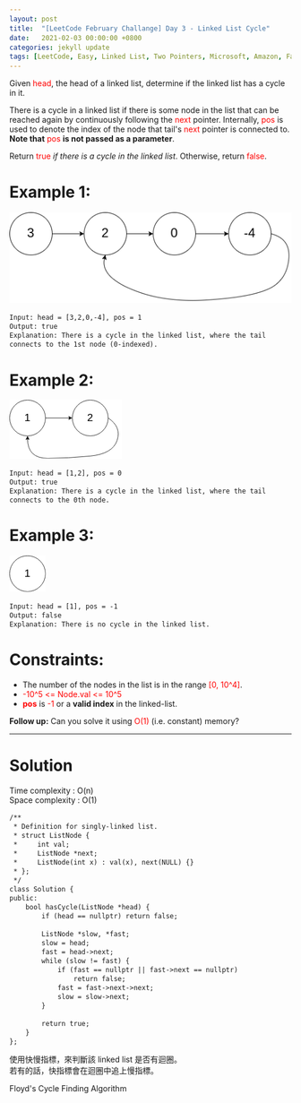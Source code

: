 ```yaml
---
layout: post
title:  "[LeetCode February Challange] Day 3 - Linked List Cycle"
date:   2021-02-03 00:00:00 +0800
categories: jekyll update
tags: [LeetCode, Easy, Linked List, Two Pointers, Microsoft, Amazon, Facebook, Goldman Sachs, Apple, Google, Tesla]
---
```

Given <font color="red">head</font>, the head of a linked list, determine if the linked list has a cycle in it.

There is a cycle in a linked list if there is some node in the list that can be reached again by continuously following the <font color="red">next</font> pointer. Internally, <font color="red">pos</font> is used to denote the index of the node that tail's <font color="red">next</font> pointer is connected to. **Note that** <font color="red">pos</font> **is not passed as a parameter**.

Return <font color="red">true</font> *if there is a cycle in the linked list*. Otherwise, return <font color="red">false</font>.

# Example 1:

![](https://github.com/nshawn4675/nshawn4675.github.io/blob/master/_pic/141_ex1.png?raw=true)

	Input: head = [3,2,0,-4], pos = 1
	Output: true
	Explanation: There is a cycle in the linked list, where the tail connects to the 1st node (0-indexed).

# Example 2:

![](https://github.com/nshawn4675/nshawn4675.github.io/blob/master/_pic/141_ex2.png?raw=true)

	Input: head = [1,2], pos = 0
	Output: true
	Explanation: There is a cycle in the linked list, where the tail connects to the 0th node.

# Example 3:

![](https://github.com/nshawn4675/nshawn4675.github.io/blob/master/_pic/141_ex3.png?raw=true)

	Input: head = [1], pos = -1
	Output: false
	Explanation: There is no cycle in the linked list.

# Constraints:

- The number of the nodes in the list is in the range <font color="red">[0, 10^4]</font>.
- <font color="red">-10^5 <= Node.val <= 10^5</font>
- **<font color="red">pos</font>** is <font color="red">-1</font> or a **valid index** in the linked-list.
 

**Follow up:** Can you solve it using <font color="red">O(1)</font> (i.e. constant) memory?

______________________  

# Solution  

Time complexity : O(n)  
Space complexity : O(1)  

	/**
	 * Definition for singly-linked list.
	 * struct ListNode {
	 *     int val;
	 *     ListNode *next;
	 *     ListNode(int x) : val(x), next(NULL) {}
	 * };
	 */
	class Solution {
	public:
	    bool hasCycle(ListNode *head) {
	        if (head == nullptr) return false;
	        
	        ListNode *slow, *fast;
	        slow = head;
	        fast = head->next;
	        while (slow != fast) {
	            if (fast == nullptr || fast->next == nullptr)
	                return false;
	            fast = fast->next->next;
	            slow = slow->next;
	        }
	        
	        return true;
	    }
	};

使用快慢指標，來判斷該 linked list 是否有迴圈。  
若有的話，快指標會在迴圈中追上慢指標。  

Floyd's Cycle Finding Algorithm